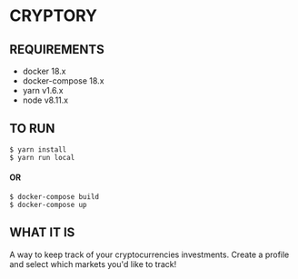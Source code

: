CRYPTORY
============

## REQUIREMENTS
- docker 18.x
- docker-compose 18.x
- yarn v1.6.x
- node v8.11.x

## TO RUN
```shell
$ yarn install
$ yarn run local
```
#### OR
```shell
$ docker-compose build
$ docker-compose up
```

## WHAT IT IS
A way to keep track of your cryptocurrencies investments.  Create a profile and select which markets you'd like to track!

